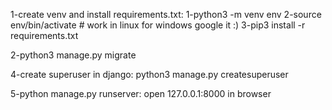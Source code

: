 1-create venv and install requirements.txt:
  1-python3 -m venv env
  2-source env/bin/activate # work in linux for windows google it :)
  3-pip3 install -r requirements.txt

2-python3 manage.py migrate

4-create superuser in django:
  python3 manage.py createsuperuser
  
5-python manage.py runserver:
  open 127.0.0.1:8000 in browser
